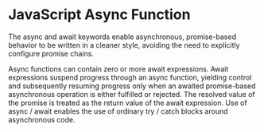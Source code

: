 # JavaScript Async Function

The async and await keywords enable asynchronous, promise-based behavior to be written in a cleaner style, avoiding the need to explicitly configure promise chains.

Async functions can contain zero or more await expressions. Await expressions suspend progress through an async function, yielding control and subsequently resuming progress only when an awaited promise-based asynchronous operation is either fulfilled or rejected. The resolved value of the promise is treated as the return value of the await expression. Use of async / await enables the use of ordinary try / catch blocks around asynchronous code.
